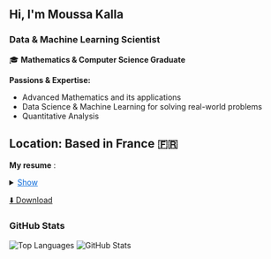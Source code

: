 ## Hi, I'm Moussa Kalla 

### **Data & Machine Learning Scientist**

🎓 **Mathematics & Computer Science Graduate** 

**Passions & Expertise:**  
- Advanced Mathematics and its applications  
- Data Science & Machine Learning for solving real-world problems  
- Quantitative Analysis 

**Location:** Based in France 🇫🇷  
--
**My resume** :  
<details>
  <summary><font color="#0969DA"><u>Show</u></font></summary>

  ![Mon CV](https://github.com/Moussa-Kalla/Mes-CVs/blob/main/assets/Mon_CV.png?raw=true)

</details> 

[⬇️ Download](https://github.com/Moussa-Kalla/Mes-CVs/raw/main/Mon_CV.pdf)

### **GitHub Stats**

<div>
  <img height="200em" src="https://github-readme-stats.vercel.app/api/top-langs/?username=Moussa-Kalla&layout=compact&langs_count=7&border_color=22272e&bg_color=22272e&title_color=8f989f&text_color=8f989f&icon_color=b55c5e" alt="Top Languages"/>
  <img height="200em" src="https://github-readme-stats.vercel.app/api?username=Moussa-Kalla&show_icons=true&border_color=22272e&bg_color=22272e&title_color=8f989f&icon_color=b55c5e&text_color=8f989f&include_all_commits=true&count_private=true" alt="GitHub Stats"/>
</div>
